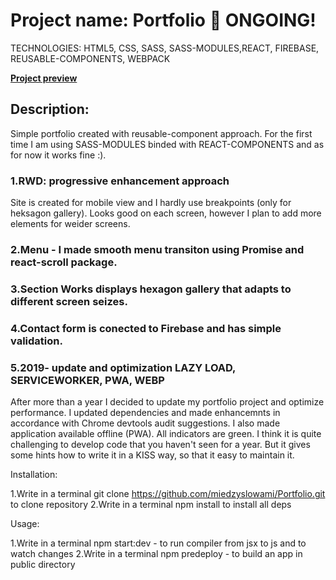 # Project name: Portfolio :baby: ONGOING!

TECHNOLOGIES: HTML5, CSS, SASS, SASS-MODULES,REACT, FIREBASE, REUSABLE-COMPONENTS, WEBPACK

**[Project preview](https://miedzyslowami.github.io/Portfolio/)**

## **Description:**  
Simple portfolio created with reusable-component approach. For the first time I am using SASS-MODULES binded with REACT-COMPONENTS and as for now it works fine :).

### **1.RWD: progressive enhancement approach**
Site is created for mobile view and I hardly use breakpoints (only for heksagon gallery). Looks good on each screen, however I plan to add more elements for weider screens.

### **2.Menu - I made smooth menu transiton using Promise and react-scroll package.**

### **3.Section Works displays hexagon gallery that adapts to different screen seizes.**

### **4.Contact form is conected to Firebase and has simple validation.**

### **5.2019- update and optimization LAZY LOAD, SERVICEWORKER, PWA, WEBP**

After more than a year I decided to update my portfolio project and optimize performance. I updated dependencies and made enhancemnts in accordance with Chrome devtools audit suggestions. I also made application available offline (PWA). All indicators are green. I think it is quite challenging to develop code that you haven't seen for a year. But it gives some hints how to write it in a KISS way, so that it easy to maintain it.

Installation:

1.Write in a terminal git clone https://github.com/miedzyslowami/Portfolio.git to clone repository 
2.Write in a terminal npm install to install all deps

Usage:

1.Write in a terminal npm start:dev - to run compiler from jsx to js and to watch changes
2.Write in a terminal npm predeploy - to build an app in public directory 
